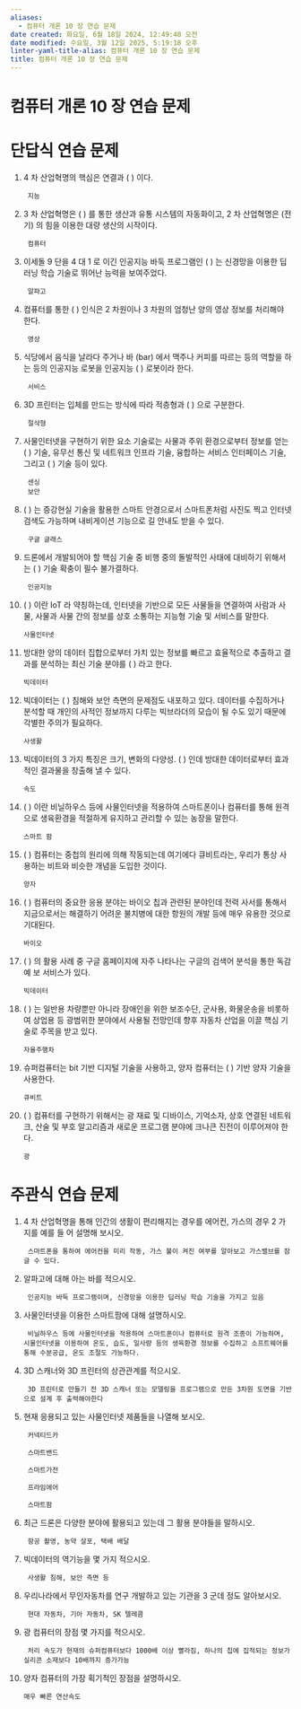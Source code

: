 ```yaml
---
aliases:
  - 컴퓨터 개론 10 장 연습 문제
date created: 화요일, 6월 18일 2024, 12:49:48 오전
date modified: 수요일, 3월 12일 2025, 5:19:18 오후
linter-yaml-title-alias: 컴퓨터 개론 10 장 연습 문제
title: 컴퓨터 개론 10 장 연습 문제
---
```


# 컴퓨터 개론 10 장 연습 문제

# 단답식 연습 문제

1. 4 차 산업혁명의 핵심은 연결과 ( ) 이다.

		지능

2. 3 차 산업혁명은 ( ) 를 통한 생산과 유통 시스템의 자동화이고, 2 차 산업혁명은 (전기) 의 힘을 이용한 대량 생산의 시작이다.

		컴퓨터
3. 이세돌 9 단을 4 대 1 로 이긴 인공지능 바둑 프로그램인 ( ) 는 신경망을 이용한 딥러닝 학습 기술로 뛰어난 능력을 보여주었다.

		알파고
4. 컴퓨터를 통한 ( ) 인식은 2 차원이나 3 차원의 엄청난 양의 영상 정보를 처리해야 한다.

		영상
5. 식당에서 음식을 날라다 주거나 바 (bar) 에서 맥주나 커피를 따르는 등의 역할을 하는 등의 인공지능 로봇을 인공지능 ( ) 로봇이라 한다.

		서비스
6. 3D 프린터는 입체를 만드는 방식에 따라 적층형과 ( ) 으로 구분한다.

		절삭형
7. 사물인터넷을 구현하기 위한 요소 기술로는 사물과 주위 환경으로부터 정보를 얻는 ( ) 기술, 유무선 통신 및 네트워크 인프라 기술, 융합하는 서비스 인터페이스 기술, 그리고 ( ) 기술 등이 있다.

		센싱
		보안
8. ( ) 는 증강현실 기술을 활용한 스마트 안경으로서 스마트폰처럼 사진도 찍고 인터넷 검색도 가능하며 내비게이션 기능으로 길 안내도 받을 수 있다.

		구글 글래스
9. 드론에서 개발되어야 할 핵심 기술 중 비행 중의 돌발적인 사태에 대비하기 위해서는 ( ) 기술 확충이 필수 불가결하다.

		인공지능
10. ( ) 이란 IoT 라 약칭하는데, 인터넷을 기반으로 모든 사물들을 연결하여 사람과 사물, 사물과 사물 간의 정보를 상호 소통하는 지능형 기술 및 서비스를 말한다.

		사물인터넷
11. 방대한 양의 데이터 집합으로부터 가치 있는 정보를 빠르고 효율적으로 추출하고 결과를 분석하는 최신 기술 분야를 ( ) 라고 한다.

		빅데이터
12. 빅데이터는 ( ) 침해와 보안 측면의 문제점도 내포하고 있다. 데이터를 수집하거나 분석할 때 개인의 사적인 정보까지 다루는 빅브라더의 모습이 될 수도 있기 때문에 각별한 주의가 필요하다.

		사생활
13. 빅데이터의 3 가지 특징은 크기, 변화의 다양성. ( ) 인데 방대한 데이터로부터 효과적인 결과물을 창출해 낼 수 있다.

		속도
14. ( ) 이란 비닐하우스 등에 사물인터넷을 적용하여 스마트폰이나 컴퓨터를 통해 원격으로 생육환경을 적절하게 유지하고 관리할 수 있는 농장을 말한다.

		스마트 팜
15. ( ) 컴퓨터는 중첩의 원리에 의해 작동되는데 여기에다 큐비트라는, 우리가 통상 사용하는 비트와 비슷한 개념을 도입한 것이다.

		양자
16. ( ) 컴퓨터의 중요한 응용 분야는 바이오 칩과 관련된 분야인데 전력 사서를 통해서 지금으로서는 해결하기 어려운 불치병에 대한 항원의 개발 등에 매우 유용한 것으로 기대된다.

		바이오
17. ( ) 의 활용 사례 중 구글 홈페이지에 자주 나타나는 구글의 검색어 분석을 통한 독감 예 보 서비스가 있다.

		빅데이터
18. ( ) 는 일반용 차량뿐만 아니라 장애인을 위한 보조수단, 군사용, 화물운송을 비롯하여 상업용 등 광범위한 분야에서 사용될 전망인데 향후 자동차 산업을 이끌 핵심 기술로 주목을 받고 있다.

		자율주행차
19. 슈퍼컴퓨터는 bit 기반 디지털 기술을 사용하고, 양자 컴퓨터는 ( ) 기반 양자 기술을 사용한다.

		큐비트
20. ( ) 컴퓨터를 구현하기 위해서는 광 재료 및 디바이스, 기억소자, 상호 연결된 네트워크, 산술 및 부호 알고리즘과 새로운 프로그램 분야에 크나큰 진전이 이루어져야 한다.

		광

# 주관식 연습 문제

1. 4 차 산업혁명을 통해 인간의 생활이 편리해지는 경우를 에어컨, 가스의 경우 2 가지를 예를 들 어 설명해 보시오.

		스마트폰을 통하여 에어컨을 미리 작동, 가스 불이 켜진 여부를 알아보고 가스밸브를 잠글 수 있다.

2. 알파고에 대해 아는 바를 적으시오.

		인공지능 바둑 프로그램이며, 신경망을 이용한 딥러닝 학습 기술을 가지고 있음

3. 사물인터넷을 이용한 스마트팜에 대해 설명하시오.

		비닐하우스 등에 사물인터넷을 적용하여 스마트폰이나 컴퓨터로 원격 조종이 가능하며, 시물인터넷을 이용하여 온도, 습도, 일사량 등의 생육환경 정보를 수집하고 소프트웨어를 통해 수분공급, 온도 조절도 가능하다.

4. 3D 스캐너와 3D 프린터의 상관관계를 적으시오.

		3D 프린터로 만들기 전 3D 스캐너 또는 모델링을 프로그램으로 만든 3차원 도면을 기반으로 설계 후 출력해야한다

5. 현재 응용되고 있는 사물인터넷 제품들을 나열해 보시오.

		커넥티드카

		스마트밴드

		스마트가전

		프라임에어

		스마트팜

6. 최근 드론은 다양한 분야에 활용되고 있는데 그 활용 분야들을 말하시오.

		항공 촬영, 농약 살포, 택배 배달

7. 빅데이터의 역기능을 몇 가지 적으시오.

		사생활 침해, 보안 측면 등

8. 우리나라에서 무인자동차를 연구 개발하고 있는 기관을 3 군데 정도 알아보시오.

		현대 자동차, 기아 자동차, SK 텔레콤

9. 광 컴퓨터의 장점 몇 가지를 적으시오.

		처리 속도가 현재의 슈퍼컴퓨터보다 1000배 이상 빨라짐, 하나의 칩에 집적되는 정보가 실리콘 소재보다 10배까지 증가가능

10. 양자 컴퓨터의 가장 획기적인 장점을 설명하시오.

		매우 빠른 연산속도
